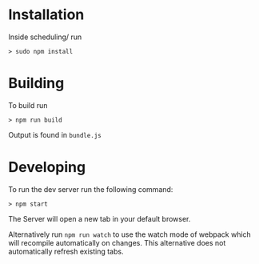 # Installation

Inside scheduling/ run

`> sudo npm install`

# Building

To build run 

`> npm run build`

Output is found in `bundle.js`

# Developing

To run the dev server run the following command:

`> npm start`

The Server will open a new tab in your default browser.

Alternatively run `npm run watch` to use the watch mode of webpack which will recompile automatically on changes.
This alternative does not automatically refresh existing tabs.
